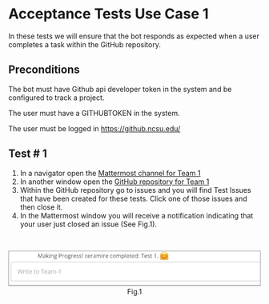 # Acceptance Tests Use Case 1

In these tests we will ensure that the bot responds as expected when a user completes a task within the GitHub repository.

## Preconditions
The bot must have Github api developer token in the system and be configured to track a project.

The user must have a GITHUBTOKEN in the system.

The user must be logged in https://github.ncsu.edu/

## Test # 1
1. In a navigator open the [Mattermost channel for Team 1](https://chat.robotcodelab.com/csc510-s22/channels/team-1)
2. In another window open the [GitHub repository for Team 1](https://github.ncsu.edu/csc510-s2022/CSC510-1)
2. Within the GitHub repository go to issues and you will find Test Issues that have been created for these tests. Click one of those issues and then close it.
3. In the Mattermost window you will receive a notification indicating that your user just closed an issue (See Fig.1).

<br>
<p align="center">
  <img src="img/issue_completed.png" />
       <br>Fig.1
</p>
